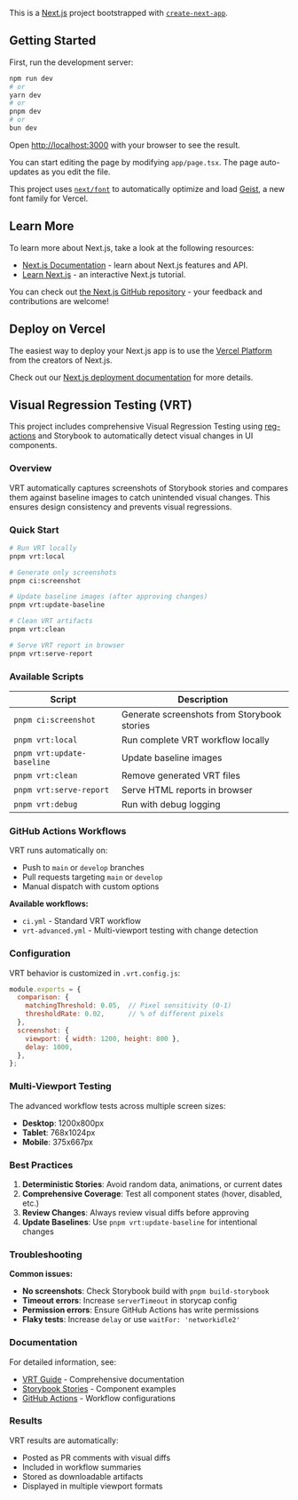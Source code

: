 This is a [Next.js](https://nextjs.org) project bootstrapped with [`create-next-app`](https://nextjs.org/docs/app/api-reference/cli/create-next-app).

## Getting Started

First, run the development server:

```bash
npm run dev
# or
yarn dev
# or
pnpm dev
# or
bun dev
```

Open [http://localhost:3000](http://localhost:3000) with your browser to see the result.

You can start editing the page by modifying `app/page.tsx`. The page auto-updates as you edit the file.

This project uses [`next/font`](https://nextjs.org/docs/app/building-your-application/optimizing/fonts) to automatically optimize and load [Geist](https://vercel.com/font), a new font family for Vercel.

## Learn More

To learn more about Next.js, take a look at the following resources:

- [Next.js Documentation](https://nextjs.org/docs) - learn about Next.js features and API.
- [Learn Next.js](https://nextjs.org/learn) - an interactive Next.js tutorial.

You can check out [the Next.js GitHub repository](https://github.com/vercel/next.js) - your feedback and contributions are welcome!

## Deploy on Vercel

The easiest way to deploy your Next.js app is to use the [Vercel Platform](https://vercel.com/new?utm_medium=default-template&filter=next.js&utm_source=create-next-app&utm_campaign=create-next-app-readme) from the creators of Next.js.

Check out our [Next.js deployment documentation](https://nextjs.org/docs/app/building-your-application/deploying) for more details.

## Visual Regression Testing (VRT)

This project includes comprehensive Visual Regression Testing using [reg-actions](https://github.com/reg-viz/reg-actions) and Storybook to automatically detect visual changes in UI components.

### Overview

VRT automatically captures screenshots of Storybook stories and compares them against baseline images to catch unintended visual changes. This ensures design consistency and prevents visual regressions.

### Quick Start

```bash
# Run VRT locally
pnpm vrt:local

# Generate only screenshots
pnpm ci:screenshot

# Update baseline images (after approving changes)
pnpm vrt:update-baseline

# Clean VRT artifacts
pnpm vrt:clean

# Serve VRT report in browser
pnpm vrt:serve-report
```

### Available Scripts

| Script | Description |
|--------|-------------|
| `pnpm ci:screenshot` | Generate screenshots from Storybook stories |
| `pnpm vrt:local` | Run complete VRT workflow locally |
| `pnpm vrt:update-baseline` | Update baseline images |
| `pnpm vrt:clean` | Remove generated VRT files |
| `pnpm vrt:serve-report` | Serve HTML reports in browser |
| `pnpm vrt:debug` | Run with debug logging |

### GitHub Actions Workflows

VRT runs automatically on:
- Push to `main` or `develop` branches
- Pull requests targeting `main` or `develop`
- Manual dispatch with custom options

**Available workflows:**
- `ci.yml` - Standard VRT workflow
- `vrt-advanced.yml` - Multi-viewport testing with change detection

### Configuration

VRT behavior is customized in `.vrt.config.js`:

```javascript
module.exports = {
  comparison: {
    matchingThreshold: 0.05,  // Pixel sensitivity (0-1)
    thresholdRate: 0.02,      // % of different pixels
  },
  screenshot: {
    viewport: { width: 1200, height: 800 },
    delay: 1000,
  },
};
```

### Multi-Viewport Testing

The advanced workflow tests across multiple screen sizes:
- **Desktop**: 1200x800px
- **Tablet**: 768x1024px  
- **Mobile**: 375x667px

### Best Practices

1. **Deterministic Stories**: Avoid random data, animations, or current dates
2. **Comprehensive Coverage**: Test all component states (hover, disabled, etc.)
3. **Review Changes**: Always review visual diffs before approving
4. **Update Baselines**: Use `pnpm vrt:update-baseline` for intentional changes

### Troubleshooting

**Common issues:**
- **No screenshots**: Check Storybook build with `pnpm build-storybook`
- **Timeout errors**: Increase `serverTimeout` in storycap config
- **Permission errors**: Ensure GitHub Actions has write permissions
- **Flaky tests**: Increase `delay` or use `waitFor: 'networkidle2'`

### Documentation

For detailed information, see:
- [VRT Guide](./docs/VRT_GUIDE.md) - Comprehensive documentation
- [Storybook Stories](./stories/) - Component examples
- [GitHub Actions](./.github/workflows/) - Workflow configurations

### Results

VRT results are automatically:
- Posted as PR comments with visual diffs
- Included in workflow summaries
- Stored as downloadable artifacts
- Displayed in multiple viewport formats
